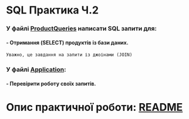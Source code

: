 # SQL Практика Ч.2

### У файлі [ProductQueries](src/main/java/org/sql/practice/product/query/ProductQueries.java) написати SQL запити для:
#### - Отримання (SELECT) продуктів із бази даних.
```Уважно, це завдання на запити із джоінами (JOIN)```

### У файлі [Application](src/main/java/org/sql/practice/Application.java):
#### - Перевірити роботу своїх запитів.

#
#
#
# Опис практичної роботи: [README](README.md)

